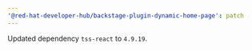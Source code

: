 ```yaml
---
'@red-hat-developer-hub/backstage-plugin-dynamic-home-page': patch
---
```


Updated dependency `tss-react` to `4.9.19`.
